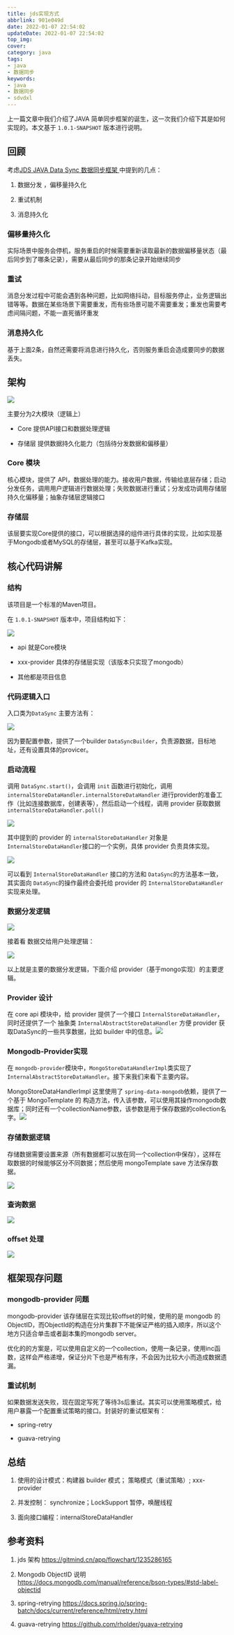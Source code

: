 ```yaml
---
title: jds实现方式
abbrlink: 901e049d
date: 2022-01-07 22:54:02
updateDate: 2022-01-07 22:54:02
top_img:
cover:
category: java
tags:
- java
- 数据同步
keywords:
- java
- 数据同步
- sdvdxl
---
```


上一篇文章中我们介绍了JAVA 简单同步框架的诞生，这一次我们介绍下其是如何实现的。本文基于 `1.0.1-SNAPSHOT` 版本进行说明。

## 回顾

考虑[JDS JAVA Data Sync 数据同步框架 ](https://mp.weixin.qq.com/s?__biz=Mzg2NTU0NDQ1Ng==&mid=2247483743&idx=1&sn=2097324621ceff60950d918884ed743a&chksm=ce593138f92eb82e845c5436a8cdb8627ff521d5b7d795ad9774238ae736d80ee62eb1e70cc6&token=686176240&lang=zh_CN#rd) 中提到的几点：

1. 数据分发 ，偏移量持久化

2. 重试机制

3. 消息持久化

### 偏移量持久化

实际场景中服务会停机，服务重启的时候需要重新读取最新的数据偏移量状态（最后同步到了哪条记录），需要从最后同步的那条记录开始继续同步

### 重试

消息分发过程中可能会遇到各种问题，比如网络抖动，目标服务停止，业务逻辑出错等等。数据在某些场景下需要重发，而有些场景可能不需要重发；重发也需要考虑间隔问题，不能一直死循环重发

### 消息持久化

基于上面2条，自然还需要将消息进行持久化，否则服务重启会造成要同步的数据丢失。

## 架构

![](https://public-links.todu.top/1641607478.png?imageMogr2/thumbnail/!100p)

主要分为2大模块（逻辑上）

- Core 提供API接口和数据处理逻辑

- 存储层 提供数据持久化能力（包括待分发数据和偏移量）

### Core 模块

核心模块，提供了 API，数据处理的能力。接收用户数据，传输给底层存储；启动分发任务，调用用户逻辑进行数据处理；失败数据进行重试；分发成功调用存储层持久化偏移量；抽象存储层逻辑接口

### 存储层

该层要实现Core提供的接口，可以根据选择的组件进行具体的实现，比如实现基于Mongodb或者MySQL的存储层，甚至可以基于Kafka实现。

## 核心代码讲解

### 结构

该项目是一个标准的Maven项目。

在 `1.0.1-SNAPSHOT` 版本中，项目结构如下：

![](https://public-links.todu.top/1641624944.png?imageMogr2/thumbnail/!100p)

- api 就是Core模块

- xxx-provider 具体的存储层实现（该版本只实现了mongodb）

- 其他都是项目信息

### 代码逻辑入口

入口类为`DataSync` 主要方法有：

![](https://public-links.todu.top/1641624980.png?imageMogr2/thumbnail/!100p)

因为要配置参数，提供了一个builder `DataSyncBuilder`，负责源数据，目标地址，还有设置具体的provicer。

### 启动流程

调用 `DataSync.start()`，会调用 `init` 函数进行初始化，调用 `internalStoreDataHandler.internalStoreDataHandler` 进行provider的准备工作（比如连接数据库，创建表等），然后启动一个线程，调用 provider 获取数据 `internalStoreDataHandler.poll()`

![](https://public-links.todu.top/1641610143.png?imageMogr2/thumbnail/!100p)

其中提到的 provider 的 `internalStoreDataHandler` 对象是 `InternalStoreDataHandler`接口的一个实例，具体 provider 负责具体实现。

![](https://public-links.todu.top/1641610245.png?imageMogr2/thumbnail/!100p)

可以看到 `InternalStoreDataHandler` 接口的方法和 `DataSync`的方法基本一致，其实面向 `DataSync`的操作最终会委托给 provider 的 `InternalStoreDataHandler` 实现来处理。

### 数据分发逻辑

![](https://public-links.todu.top/1641611782.png?imageMogr2/thumbnail/!100p)

接着看 数据交给用户处理逻辑：

![](https://public-links.todu.top/1641612109.png?imageMogr2/thumbnail/!100p)

以上就是主要的数据分发逻辑，下面介绍 provider（基于mongo实现）的主要逻辑。

### Provider 设计

在 core api 模块中，给 provider 提供了一个接口 `InternalStoreDataHandler`，同时还提供了一个 抽象类 `InternalAbstractStoreDataHandler` 方便 provider 获取DataSync的一些共享数据，比如 builder 中的信息。![](https://public-links.todu.top/1641612467.png?imageMogr2/thumbnail/!100p)

### Mongodb-Provider实现

在 `mongodb-provider`模块中，`MongoStoreDataHandlerImpl`类实现了`InternalAbstractStoreDataHandler`。接下来我们来看下主要内容。



MongoStoreDataHandlerImpl 这里使用了 `spring-data-mongodb`依赖，提供了一个基于 MongoTemplate 的 构造方法，传入该参数，可以使用其操作mongodb数据库；同时还有一个collectionName参数，该参数是用于保存数据的collection名字。![](https://public-links.todu.top/1641622438.png?imageMogr2/thumbnail/!100p)

### 存储数据逻辑

存储数据需要设置来源（所有数据都可以放在同一个collection中保存），这样在取数据的时候能够区分不同数据；然后使用 mongoTemplate save 方法保存数据。

![](https://public-links.todu.top/1641622719.png?imageMogr2/thumbnail/!100p)

### 查询数据

![](https://public-links.todu.top/1641623314.png?imageMogr2/thumbnail/!100p)

### offset 处理

![](https://public-links.todu.top/1641623431.png?imageMogr2/thumbnail/!100p)

## 框架现存问题

### mongodb-provider 问题

mongodb-provider 该存储层在实现比较offset的时候，使用的是 mongodb 的ObjectID，而ObjectId的构造在分片集群下不能保证严格的插入顺序，所以这个地方只适合单击或者副本集的mongodb server。

优化的的方案是，可以使用自定义的一个collection，使用一条记录，使用inc函数，这样会严格递增，保证分片下也是严格有序，不会因为比较大小而造成数据遗漏。

### 重试机制

如果数据发送失败，现在固定写死了等待3s后重试。其实可以使用策略模式，给用户暴露一个配置重试策略的接口。封装好的重试框架有：

- spring-retry

- guava-retrying

## 总结

1. 使用的设计模式：构建器 builder 模式； 策略模式（重试策略）; xxx-provider

2. 并发控制： synchronize；LockSupport 暂停，唤醒线程

3. 面向接口编程：internalStoreDataHandler

## 参考资料

1. jds 架构 https://gitmind.cn/app/flowchart/1235286165

2. Mongodb ObjectID 说明 https://docs.mongodb.com/manual/reference/bson-types/#std-label-objectid

3. spring-retrying https://docs.spring.io/spring-batch/docs/current/reference/html/retry.html

4. guava-retrying https://github.com/rholder/guava-retrying

